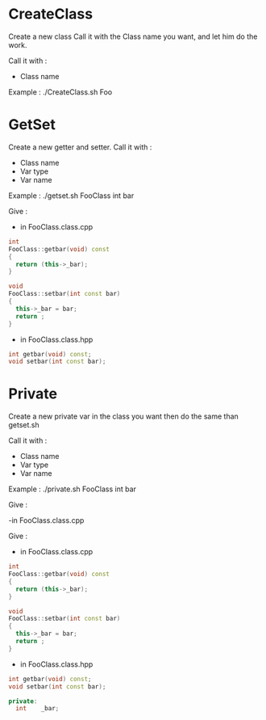 # CreateClass

Create a new class
Call it with the Class name you want, and let him do the work.

Call it with :
  - Class name

Example :
./CreateClass.sh Foo

# GetSet

Create a new getter and setter.
Call it with :
  - Class name
  - Var type
  - Var name

Example :
./getset.sh FooClass int bar 


Give :
  - in FooClass.class.cpp

  ```c++
  int
  FooClass::getbar(void) const
  {
  	return (this->_bar);
  }
  
  void
  FooClass::setbar(int const bar)
  {
  	this->_bar = bar;
  	return ;
  }
  ```
  - in FooClass.class.hpp

  ```c++
  int getbar(void) const;
  void setbar(int const bar);
```
# Private
Create a new private var in the class you want then do the same than getset.sh

Call it with :
  - Class name
  - Var type
  - Var name


Example :
./private.sh FooClass int bar

Give :

  -in FooClass.class.cpp

Give :
  - in FooClass.class.cpp

  ```c++
  int
  FooClass::getbar(void) const
  {
  	return (this->_bar);
  }
  
  void
  FooClass::setbar(int const bar)
  {
  	this->_bar = bar;
  	return ;
  }
  ```
  - in FooClass.class.hpp

  ```c++
  int getbar(void) const;
  void setbar(int const bar);
  
  private:
    int    _bar;
```


